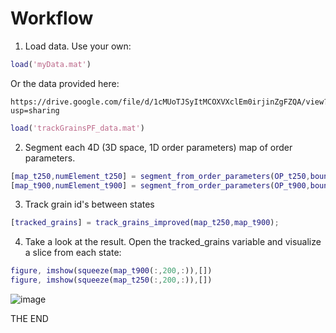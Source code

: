 # Workflow

1. Load data.
Use your own:
```Matlab
load('myData.mat')
```
Or the data provided here:
```
https://drive.google.com/file/d/1cMUoTJSyItMCOXVXclEm0irjinZgFZQA/view?usp=sharing
```
```Matlab
load('trackGrainsPF_data.mat')
```

2. Segment each 4D (3D space, 1D order parameters) map of order parameters.
```Matlab
[map_t250,numElement_t250] = segment_from_order_parameters(OP_t250,boundsmask);
[map_t900,numElement_t900] = segment_from_order_parameters(OP_t900,boundsmask);
```

3. Track grain id's between states
```Matlab
[tracked_grains] = track_grains_improved(map_t250,map_t900);
```

4. Take a look at the result.
Open the tracked_grains variable and visualize a slice from each state:
```Matlab
figure, imshow(squeeze(map_t900(:,200,:)),[])
figure, imshow(squeeze(map_t250(:,200,:)),[])
```
![image](https://github.com/user-attachments/assets/5249a2c8-5eac-46bf-be8b-ab6394d92151)

THE END
